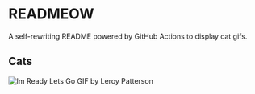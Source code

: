 # READMEOW

A self-rewriting README powered by GitHub Actions to display cat gifs.

## Cats

![Im Ready Lets Go GIF by Leroy Patterson](https://media0.giphy.com/media/CjmvTCZf2U3p09Cn0h/200.gif?cid=9acd02da5usbnd457a67wawhn2vnv8d960x4ccv8rwtb5faa&ep=v1_gifs_search&rid=200.gif&ct=g)
